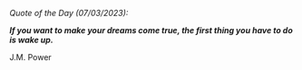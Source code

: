 *Quote of the Day (07/03/2023):*

_**If you want to make your dreams come true, the first thing you have to do is wake up.**_

J.M. Power